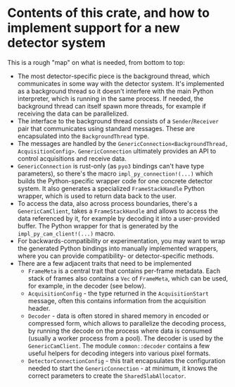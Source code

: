 # Contents of this crate, and how to implement support for a new detector system

This is a rough "map" on what is needed, from bottom to top:

- The most detector-specific piece is the background thread, which communicates
  in some way with the detector system. It's implemented as a background thread
  so it doesn't interfere with the main Python interpreter, which is running in
  the same process. If needed, the background thread can itself spawn more threads,
  for example if receiving the data can be parallelized.
- The interface to the background thread consists of a `Sender`/`Receiver` pair that
  communicates using standard messages. These are encapsulated into the
  `BackgroundThread` type.
- The messages are handled by the
  `GenericConnection<BackgroundThread, AcquisitionConfig>`. `GenericConnection`
  ultimately provides an API to control acquisitions and receive data.
- `GenericConnection` is rust-only (as `pyo3` bindings can't have type parameters),
  so there's the macro `impl_py_connection!(...)` which builds the Python-specific
  wrapper code for one concrete detector system. It also generates a specialized
  `FrameStackHandle` Python wrapper, which is used to return data back to the user.
- To access the data, also across process boundaries, there's a `GenericCamClient`,
  takes a `FrameStackHandle` and allows to access the data referenced by it, for
  example by decoding it into a user-provided buffer. The Python wrapper for that is
  generated by the `impl_py_cam_client!(...)` macro.
- For backwards-compatibility or experimentation, you may want to wrap the
  generated Python bindings into manually implemented wrappers, where you can
  provide compatibility- or detector-specific methods.
- There are a few adjacent traits that need to be implemented
  - `FrameMeta` is a central trait that contains per-frame metadata. Each stack of frames
    also contains a `Vec` of `FrameMeta`, which can be used, for example, in the decoder
    (see below).
  - `AcquisitionConfig` - the type returned in the `AcquisitionStart` message,
    often this contains information from the acquisition header.
  - `Decoder` - data is often stored in shared memory in encoded or compressed form,
    which allows to parallelize the decoding process, by running the decode on the
    process where data is consumed (usually a worker process from a pool). The decoder
    is used by the `GenericCamClient`. The module `common::decoder` contains a few
    useful helpers for decoding integers into various pixel formats.
  - `DetectorConnectionConfig` - this trait encapsulates the configuration needed
    to start the `GenericConnection` - at minimum, it knows the correct parameters
    to create the `SharedSlabAllocator`.